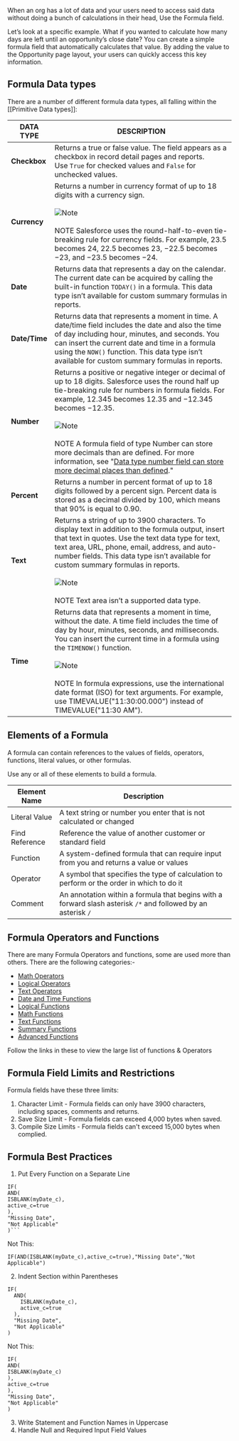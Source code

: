 When an org has a lot of data and your users need to access said data without doing a bunch of calculations in their head, Use the Formula field.

Let’s look at a specific example. What if you wanted to calculate how many days are left until an opportunity’s close date? You can create a simple formula field that automatically calculates that value. By adding the value to the Opportunity page layout, your users can quickly access this key information.

## Formula Data types
There are a number of different formula data types, all falling within the [[Primitive Data types]]:

| DATA TYPE     | DESCRIPTION                                                                                                                                                                                                                                                                                                                                                                                                                                                                                                                                                                                                      |
| ------------- | ---------------------------------------------------------------------------------------------------------------------------------------------------------------------------------------------------------------------------------------------------------------------------------------------------------------------------------------------------------------------------------------------------------------------------------------------------------------------------------------------------------------------------------------------------------------------------------------------------------------- |
| **Checkbox**  | [](https://help.salesforce.com/s?language=en_US)Returns a true or false value. The field appears as a checkbox in record detail pages and reports. Use `True` for checked values and `False` for unchecked values.                                                                                                                                                                                                                                                                                                                                                                                               |
| **Currency**  | Returns a number in currency format of up to 18 digits with a currency sign.<br><br>![Note](https://resources.help.salesforce.com/images/9999d773bec62031a7926ed9be8b18f9.png)<br><br>NOTE Salesforce uses the round-half-to-even tie-breaking rule for currency fields. For example, 23.5 becomes 24, 22.5 becomes 23, −22.5 becomes −23, and −23.5 becomes −24.                                                                                                                                                                                                                                                |
| **Date**      | Returns data that represents a day on the calendar. The current date can be acquired by calling the built-in function `TODAY()` in a formula. This data type isn’t available for custom summary formulas in reports.                                                                                                                                                                                                                                                                                                                                                                                             |
| **Date/Time** | Returns data that represents a moment in time. A date/time field includes the date and also the time of day including hour, minutes, and seconds. You can insert the current date and time in a formula using the `NOW()` function. This data type isn’t available for custom summary formulas in reports.                                                                                                                                                                                                                                                                                                       |
| **Number**    | Returns a positive or negative integer or decimal of up to 18 digits. Salesforce uses the round half up tie-breaking rule for numbers in formula fields. For example, 12.345 becomes 12.35 and −12.345 becomes −12.35.<br><br>![Note](https://resources.help.salesforce.com/images/9999d773bec62031a7926ed9be8b18f9.png)<br><br>NOTE A formula field of type Number can store more decimals than are defined. For more information, see "[Data type number field can store more decimal places than defined](https://help.salesforce.com/s/articleView?id=000336833&language=en_US&type=1 "HTML (New Window)")." |
| **Percent**   | Returns a number in percent format of up to 18 digits followed by a percent sign. Percent data is stored as a decimal divided by 100, which means that 90% is equal to 0.90.                                                                                                                                                                                                                                                                                                                                                                                                                                     |
| **Text**      | Returns a string of up to 3900 characters. To display text in addition to the formula output, insert that text in quotes. Use the text data type for text, text area, URL, phone, email, address, and auto-number fields. [](https://help.salesforce.com/s?language=en_US)This data type isn’t available for custom summary formulas in reports.<br><br>![Note](https://resources.help.salesforce.com/images/9999d773bec62031a7926ed9be8b18f9.png)<br><br>NOTE Text area isn’t a supported data type.                                                                                                            |
| **Time**      | Returns data that represents a moment in time, without the date. A time field includes the time of day by hour, minutes, seconds, and milliseconds. You can insert the current time in a formula using the `TIMENOW()` function.<br><br>![Note](https://resources.help.salesforce.com/images/9999d773bec62031a7926ed9be8b18f9.png)<br><br>NOTE In formula expressions, use the international date format (ISO) for text arguments. For example, use TIMEVALUE("11:30:00.000") instead of TIMEVALUE("11:30 AM").                                                                                                  |


## Elements of a Formula

A formula can contain references to the values of fields, operators, functions, literal values, or other formulas.

Use any or all of these elements to build a formula.

| Element Name   | Description                                                                               |
| -------------- | ----------------------------------------------------------------------------------------- |
| Literal Value  | A text string or number you enter that is not calculated or changed                       |
| Find Reference | Reference the value of another customer or standard field                                 |
| Function       | A system-defined formula that can require input from you and returns a value or values    |
| Operator       | A symbol that specifies the type of calculation to perform or the order in which to do it |
| Comment        | An annotation within a formula that begins with a forward slash asterisk `/*` and followed by an asterisk `/`                                                                                          |

## Formula Operators and Functions
There are many Formula Operators and functions, some are used more than others. There are the following categories:- 
- [Math Operators](https://help.salesforce.com/s/articleView?id=sf.customize_functions.htm&type=5#math_operators)
- [Logical Operators](https://help.salesforce.com/s/articleView?id=sf.customize_functions.htm&type=5#legal_operators)
- [Text Operators](https://help.salesforce.com/s/articleView?id=sf.customize_functions.htm&type=5#text_operators)
- [Date and Time Functions](https://help.salesforce.com/s/articleView?id=sf.customize_functions.htm&type=5#date_and_time_functinons)
- [Logical Functions](https://help.salesforce.com/s/articleView?id=sf.customize_functions.htm&type=5#logical_functions)
- [Math Functions](https://help.salesforce.com/s/articleView?id=sf.customize_functions.htm&type=5#math_functions)
- [Text Functions](https://help.salesforce.com/s/articleView?id=sf.customize_functions.htm&type=5#text_functions)
- [Summary Functions](https://help.salesforce.com/s/articleView?id=sf.customize_functions.htm&type=5#summary_functions)
- [Advanced Functions](https://help.salesforce.com/s/articleView?id=sf.customize_functions.htm&type=5#advanced_functions)

Follow the links in these to view the large list of functions & Operators 

## Formula Field Limits and Restrictions 
Formula fields have these three limits: 
1. Character Limit - Formula fields can only have 3900 characters, including spaces, comments and returns.
2. Save Size Limit - Formula fields can exceed 4,000 bytes when saved.
3. Compile Size Limits - Formula fields can't exceed 15,000 bytes when complied. 

## Formula Best Practices 
1. Put Every Function on a Separate Line
``` apex
IF(
AND(
ISBLANK(myDate_c),
active_c=true
),
"Missing Date",
"Not Applicable"
)```
```
Not This:
``` apex
IF(AND(ISBLANK(myDate_c),active_c=true),"Missing Date","Not Applicable")
```

 2. Indent Section within Parentheses
``` apex
IF(
  AND(
    ISBLANK(myDate_c),
    active_c=true
  ),
  "Missing Date",
  "Not Applicable"
)
```
Not This:
```
IF(
AND(
ISBLANK(myDate_c)
),
active_c=true
),
"Missing Date",
"Not Applicable"
)
```

3. Write Statement and Function Names in Uppercase
4. Handle Null and Required Input Field Values